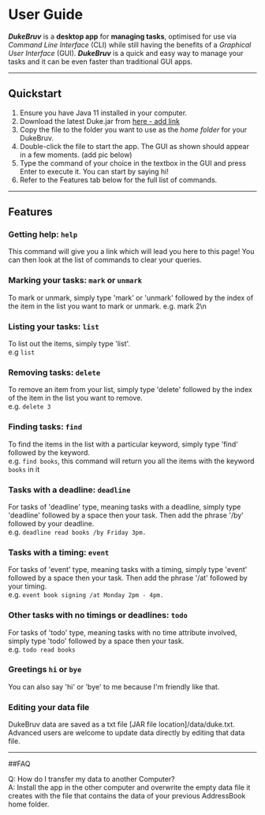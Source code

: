 # User Guide
***DukeBruv*** is a **desktop app** for **managing tasks**, optimised for use via 
*Command Line Interface* (CLI) while still having the benefits of a
*Graphical User Interface* (GUI). ***DukeBruv*** is a quick and easy way
to manage your tasks and it can be even faster than traditional
GUI apps.

---
## Quickstart
1. Ensure you have Java 11 installed in your computer.
2. Download the latest Duke.jar from [here - add link]()
3. Copy the file to the folder you want to use as the *home folder*
for your DukeBruv.
4. Double-click the file to start the app. The GUI as shown should appear
in a few moments.
   (add pic below)
5. Type the command of your choice in the textbox in the GUI and press
Enter to execute it. You can start by saying hi!
6. Refer to the Features tab below for the full list of commands.

---
## Features 


### Getting help: `help`

This command will give you a link which will lead you here to this page! You can then look at the list of commands to clear your queries.

### Marking your tasks: `mark` or `unmark`

To mark or unmark, simply type 'mark' or 'unmark' followed by
the index of the item in the list you want to mark or unmark.
e.g. mark 2\n

### Listing your tasks: `list`

To list out the items, simply type 'list'.\
e.g `list`

### Removing tasks: `delete`

To remove an item from your list, simply type 'delete' followed by
the index of the item in the list you want to remove.\
e.g. `delete 3`

### Finding tasks: `find`

To find the items in the list with a particular keyword,
simply type 'find' followed by the keyword.\
e.g. `find books`, this command will return you all the items
with the keyword `books` in it

### Tasks with a deadline: `deadline`

For tasks of 'deadline' type, meaning tasks with a deadline,
simply type 'deadline' followed by a space then your task.
Then add the phrase '/by' followed by your deadline.\
e.g. `deadline read books /by Friday 3pm.`

### Tasks with a timing: `event`

For tasks of 'event' type, meaning tasks with a timing,
simply type 'event' followed by a space then your task.
Then add the phrase '/at' followed by your timing.\
e.g. `event book signing /at Monday 2pm - 4pm.`

### Other tasks with no timings or deadlines: `todo`

For tasks of 'todo' type, meaning tasks with no time attribute involved,
simply type 'todo' followed by a space then your task.\
e.g. `todo read books`

### Greetings `hi` or `bye`

You can also say 'hi' or 'bye' to me because I'm friendly like that.

### Editing your data file

DukeBruv data are saved as a txt file [JAR file location]/data/duke.txt. 
Advanced users are welcome to update data directly by editing that data file.

---
##FAQ

Q: How do I transfer my data to another Computer?\
A: Install the app in the other computer and overwrite the empty data file it creates 
with the file that contains the data of your previous AddressBook home folder.

